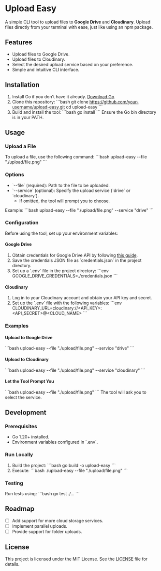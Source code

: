 # Upload Easy

A simple CLI tool to upload files to **Google Drive** and **Cloudinary**. Upload files directly from your terminal with ease, just like using an npm package.

## Features

- Upload files to Google Drive.
- Upload files to Cloudinary.
- Select the desired upload service based on your preference.
- Simple and intuitive CLI interface.

## Installation

1. Install Go if you don't have it already. [Download Go](https://go.dev/dl/).
2. Clone this repository:
   \`\`\`bash
   git clone https://github.com/your-username/upload-easy.git
   cd upload-easy
   \`\`\`
3. Build and install the tool:
   \`\`\`bash
   go install
   \`\`\`
   Ensure the Go bin directory is in your PATH.

## Usage

### Upload a File

To upload a file, use the following command:
\`\`\`bash
upload-easy --file "./upload/file.png"
\`\`\`

### Options

- \`--file\` (required): Path to the file to be uploaded.
- \`--service\` (optional): Specify the upload service (\`drive\` or \`cloudinary\`).
  - If omitted, the tool will prompt you to choose.

Example:
\`\`\`bash
upload-easy --file "./upload/file.png" --service "drive"
\`\`\`

### Configuration

Before using the tool, set up your environment variables:

#### Google Drive

1. Obtain credentials for Google Drive API by following [this guide](https://developers.google.com/drive/api/v3/quickstart/go).
2. Save the credentials JSON file as \`credentials.json\` in the project directory.
3. Set up a \`.env\` file in the project directory:
   \`\`\`env
   GOOGLE_DRIVE_CREDENTIALS=./credentials.json
   \`\`\`

#### Cloudinary

1. Log in to your Cloudinary account and obtain your API key and secret.
2. Set up the \`.env\` file with the following variables:
   \`\`\`env
   CLOUDINARY_URL=cloudinary://<API_KEY>:<API_SECRET>@<CLOUD_NAME>
   \`\`\`

### Examples

#### Upload to Google Drive

\`\`\`bash
upload-easy --file "./upload/file.png" --service "drive"
\`\`\`

#### Upload to Cloudinary

\`\`\`bash
upload-easy --file "./upload/file.png" --service "cloudinary"
\`\`\`

#### Let the Tool Prompt You

\`\`\`bash
upload-easy --file "./upload/file.png"
\`\`\`
The tool will ask you to select the service.

## Development

### Prerequisites

- Go 1.20+ installed.
- Environment variables configured in \`.env\`.

### Run Locally

1. Build the project:
   \`\`\`bash
   go build -o upload-easy
   \`\`\`
2. Execute:
   \`\`\`bash
   ./upload-easy --file "./upload/file.png"
   \`\`\`

### Testing

Run tests using:
\`\`\`bash
go test ./...
\`\`\`

## Roadmap

- [ ] Add support for more cloud storage services.
- [ ] Implement parallel uploads.
- [ ] Provide support for folder uploads.

## License

This project is licensed under the MIT License. See the [LICENSE](LICENSE) file for details.
